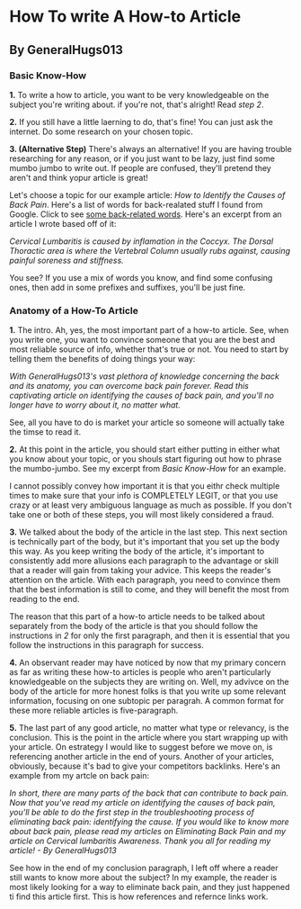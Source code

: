 # How To write A How-to Article
## By GeneralHugs013
### Basic Know-How
**1.** To write a how to article, you want to be very knowledgeable on the subject you're writing about. if you're not, that's alright! Read *step 2*.

**2.** If you still have a little laerning to do, that's fine! You can just ask the internet. Do some research on your chosen topic.

**3. (Alternative Step)** There's always an alternative! If you are having trouble researching for any reason, or if you just want to be lazy, just find some mumbo jumbo to write out. If people are confused, they'll pretend they aren't and think yopur article is great!

Let's choose a topic for our example article: *How to Identify the Causes of Back Pain*. Here's a list of words for back-realated stuff I found from Google. Click to see [some back-related words](https://www.spine-health.com/conditions/spine-anatomy/spinal-anatomy-and-back-pain). Here's an excerpt from an article I wrote based off of it:

*Cervical Lumbaritis is caused by inflamation in the Coccyx. The Dorsal Thoractic area is where the Vertebral Column usually rubs against, causing painful soreness and stiffness.*

You see? If you use a mix of words you know, and find some confusing ones, then add in some prefixes and suffixes, you'll be just fine.

### Anatomy of a How-To Article

**1.** The intro. Ah, yes, the most important part of a how-to article. See, when you write one, you want to convince someone that you are the best and most reliable source of info, whether that's true or not. You need to start by telling them the benefits of doing things your way:

*With GeneralHugs013's vast plethora of knowledge concerning the back and its anatomy, you can overcome back pain forever. Read this captivating article on identifying the causes of back pain, and you'll no longer have to worry about it, no matter what.*

See, all you have to do is market your article so someone will actually take the timse to read it.

**2.** At this point in the article, you should start either putting in either what you know about your topic, or you shouls start figuring out how to phrase the mumbo-jumbo. See my excerpt from *Basic Know-How* for an example. 

I cannot possibly convey how important it is that you eithr check multiple times to make sure that your info is COMPLETELY LEGIT, or that you use crazy or at least very ambiguous language as much as possible. If you don't take one or both of these steps, you will most likely considered a fraud.

**3.** We talked about the body of the article in the last step. This next section is technically part of the body, but it's important that you set up the body this way. As you keep writing the body of the article, it's important to consistently add more allusions each paragraph to the advantage or skill that a reader will gain from taking your advice. This keeps the reader's attention on the article. With each paragraph, you need to convince them that the best information is still to come, and they will benefit the most from reading to the end. 

The reason that this part of a how-to article needs to be talked about separately from the body of the article is that you should follow the instructions in *2* for only the first paragraph, and then it is essential that you follow the instructions in this paragraph for success. 

**4.** An observant reader may have noticed by now that my primary concern as far as writing these how-to articles is people who aren't particularly knowledgeable on the subjects they are writing on. Well, my advivce on the body of the article for more honest folks is that you write up some relevant information, focusing on one subtopic per paragrah. A common format for these more reliable articles is five-paragraph.

**5.** The last part of any good article, no matter what type or relevancy, is the conclusion. This is the point in the article where you start wrapping up with your article. On estrategy I would like to suggest before we move on, is referencing another article in the end of yours. Another of your articles, obviously, because it's bad to give your competitors backlinks. Here's an example from my artcle on back pain:

*In short, there are many parts of the back that can contribute to back pain. Now that you've read my article on identifying the causes of back pain, you'll be able to do the first step in the troubleshooting process of eliminating back pain: identifying the cause. If you would like to know more about back pain, please read my articles on Eliminating Back Pain and my article on Cervical lumbaritis Awareness. Thank you all for reading my article! - By GeneralHugs013*

See how in the end of my conclusion paragraph, I left off where a reader still wants to know more about the subject? In my example, the reader is most likely looking for a way to eliminate back pain, and they just happened ti find this article first. This is how references and refernce links work.

